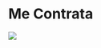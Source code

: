 # Me Contrata

<img src="https://raw.githubusercontent.com/mecontrata/mecontrata.github.io/dev/public/apple-touch-icon.png">
